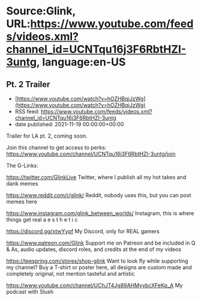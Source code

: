 # Source:Glink, URL:https://www.youtube.com/feeds/videos.xml?channel_id=UCNTqu16j3F6RbtHZI-3untg, language:en-US

## Pt. 2 Trailer
 - [https://www.youtube.com/watch?v=hOZHBqiJzWg](https://www.youtube.com/watch?v=hOZHBqiJzWg)
 - RSS feed: https://www.youtube.com/feeds/videos.xml?channel_id=UCNTqu16j3F6RbtHZI-3untg
 - date published: 2021-11-19 00:00:00+00:00

Trailer for LA pt. 2, coming soon.

Join this channel to get access to perks:
https://www.youtube.com/channel/UCNTqu16j3F6RbtHZI-3untg/join

The G-Links:

https://twitter.com/GlinkLive
Twitter, where I publish all my hot takes and dank memes

https://www.reddit.com/r/glink/
Reddit, nobody uses this, but you can post memes here

https://www.instagram.com/glink_between_worlds/
Instagram, this is where things get real  a e s t h e t i c 

https://discord.gg/xtwYypf
My Discord, only for REAL gamers

https://www.patreon.com/Glink
Support me on Patreon and be included in Q & As, audio updates, discord roles, and credits at the end of my videos 

https://teespring.com/stores/shop-glink
Want to look fly while supporting my channel? Buy a T-shirt or poster here, all designs are custom made and completely original, not mention tasteful and artistic

https://www.youtube.com/channel/UChJT4Jg89AHMyybcXFeKp_A
My podcast with Slush

